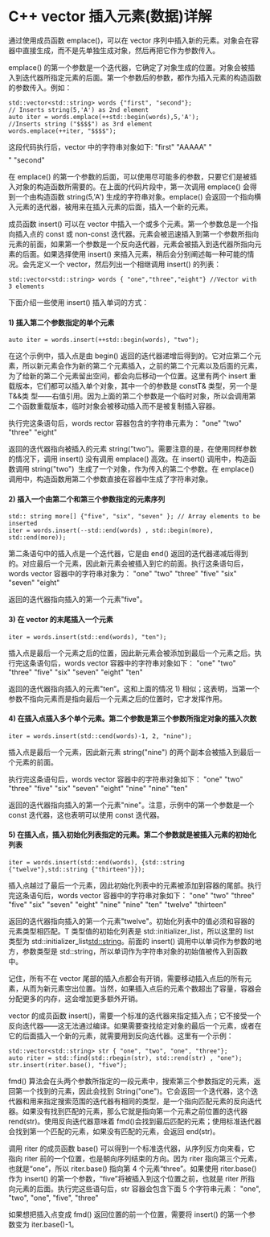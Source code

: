 # C++ vector 插入元素(数据)详解

通过使用成员函数 emplace()，可以在 vector 序列中插入新的元素。对象会在容器中直接生成，而不是先单独生成对象，然后再把它作为参数传入。

emplace() 的第一个参数是一个迭代器，它确定了对象生成的位置。对象会被插入到迭代器所指定元素的后面。第一个参数后的参数，都作为插入元素的构造函数的参数传入。例如：

```
std::vector<std::string> words {"first", "second"};
// Inserts string(5,'A') as 2nd element
auto iter = words.emplace(++std::begin(words),5,'A');
//Inserts string ("$$$$") as 3rd element
words.emplace(++iter, "$$$$");
```

这段代码执行后，vector 中的字符串对象如下:
"first" "AAAAA" "$$$$" "second"

在 emplace() 的第一个参数的后面，可以使用尽可能多的参数，只要它们是被插入对象的构造函数所需要的。在上面的代码片段中，第一次调用 emplace() 会得到一个由构造函数 string(5,'A') 生成的字符串对象。emplace() 会返回一个指向横入元素的迭代器，被用来在插入元素的后面，插入一个新的元素。

成员函数 insert() 可以在 vector 中插入一个或多个元素。第一个参数总是一个指向插入点的 const 或 non-const 迭代器。元素会被迅速插入到第一个参数所指向元素的前面，如果第一个参数是一个反向迭代器，元素会被插入到迭代器所指向元素的后面。如果选择使用 insert() 来插入元素，稍后会分别阐述每一种可能的情况。会先定义一个 vector，然后列出一个相继调用 insert() 的列表：

```
std::vector<std::string> words { "one","three","eight"} //Vector with 3 elements
```

下面介绍一些使用 insert() 插入单词的方式：

#### 1) 插入第二个参数指定的单个元素

```
auto iter = words.insert(++std::begin(words), "two");
```

在这个示例中，插入点是由 begin() 返回的迭代器递增后得到的。它对应第二个元素，所以新元素会作为新的第二个元素插入，之前的第二个元素以及后面的元素，为了给新的第二个元素留出空间，都会向后移动一个位置。这里有两个 insert 重载版本，它们都可以插入单个对象，其中一个的参数是 constT& 类型，另一个是 T&&类 型——右值引用。因为上面的第二个参数是一个临时对象，所以会调用第二个函数重载版本，临时对象会被移动插入而不是被复制插入容器。

执行完这条语句后，words rector 容器包含的字符串元素为：
"one" "two" "three" "eight"

返回的迭代器指向被插入的元素 string(”two”)。需要注意的是，在使用同样参数的情况下，调用 insert() 没有调用 emplace() 高效。在 insert() 调用中，构造函数调用 string("two")  生成了一个对象，作为传入的第二个参数。在 emplace() 调用中，构造函数用第二个参数直接在容器中生成了字符串对象。

#### 2) 插入一个由第二个和第三个参数指定的元素序列

```
std:: string more[] {"five", "six", "seven" }; // Array elements to be inserted
iter = words.insert(--std::end(words) , std::begin(more), std::end(more));
```

第二条语句中的插入点是一个迭代器，它是由 end() 返回的迭代器递减后得到的。对应最后一个元素，因此新元素会被插入到它的前面。执行这条语句后，words vector 容器中的字符串对象为：
"one" "two" "three" "five" "six" "seven" "eight"

返回的迭代器指向插入的第一个元素"five"。

#### 3) 在 vector 的末尾插入一个元素

```
iter = words.insert(std::end(words), "ten");
```

插入点是最后一个元素之后的位置，因此新元素会被添加到最后一个元素之后。执行完这条语句后，words vector 容器中的字符串对象如下：
"one" "two" "three" "five" "six" "seven" "eight" "ten"

返回的迭代器指向插入的元素"ten”。这和上面的情况 1) 相似；这表明，当第一个参数不指向元素而是指向最后一个元素之后的位置时，它才发挥作用。

#### 4) 在插入点插入多个单个元素。第二个参数是第三个参数所指定对象的插入次数

```
iter = words.insert(std::cend(words)-1, 2, "nine");
```

插入点是最后一个元素，因此新元素 string("nine") 的两个副本会被插入到最后一个元素的前面。

执行完这条语句后，words vector 容器中的字符串对象如下：
"one" "two" "three" "five" "six" "seven" "eight" "nine" "nine" "ten"

返回的迭代器指向插入的第一个元素"nine"。注意，示例中的第一个参数是一个 const 迭代器，这也表明可以使用 const 迭代器。

#### 5) 在插入点，插入初始化列表指定的元素。第二个参数就是被插入元素的初始化列表

```
iter = words.insert(std::end(words), {std::string {"twelve"},std::string {"thirteen"}});
```

插入点越过了最后一个元素，因此初始化列表中的元素被添加到容器的尾部。执行完这条语句后，words vector 容器中的字符串对象如下：
"one" "two" "three" "five" "six" "seven" "eight" "nine" "nine" "ten" "twelve" "thirteen"

返回的迭代器指向插入的第一个元素"twelve"。初始化列表中的值必须和容器的元素类型相匹配。T 类型值的初始化列表是 std::initializer_list<T>，所以这里的 list 类型为 std::initializer_list<std::string>。前面的 insert() 调用中以单词作为参数的地方，参数类型是 std::string，所以单词作为字符串对象的初始值被传入到函数中。

记住，所有不在 vector 尾部的插入点都会有开销，需要移动插入点后的所有元素，从而为新元素空出位置。当然，如果插入点后的元素个数超出了容量，容器会分配更多的内存，这会增加更多额外开销。

vector 的成员函数 insert()，需要一个标准的迭代器来指定插入点；它不接受一个反向迭代器——这无法通过编译。如果需要查找给定对象的最后一个元素，或者在它的后面插入一个新的元素，就需要用到反向迭代器。这里有一个示例：

```
std::vector<std::string> str { "one", "two", "one", "three"};
auto riter = std::find(std::rbegin(str), std::rend(str) , "one");
str.insert(riter.base(), "five");
```

fmd() 算法会在头两个参数所指定的一段元素中，搜索第三个参数指定的元素，返回第一个找到的元素，因此会找到 String("one")。它会返回一个迭代器，这个迭代器和用来指定搜索范围的迭代器有相同的类型，是一个指向匹配元素的反向迭代器。如果没有找到匹配的元素，那么它就是指向第一个元素之前位置的迭代器 rend(str)。使用反向迭代器意味着 fmd()会找到最后匹配的元素；使用标准迭代器会找到第一个匹配的元素，如果没有匹配的元素，会返回 end(str)。

调用 riter 的成员函数 base() 可以得到一个标准迭代器，从序列反方向来看，它指向 riter 前的一个位置，也是朝向序列结束的方向。因为 riter 指向第三个元素，也就是“one”，所以 riter.base() 指向第 4 个元素“three”。如果使用 riter.base() 作为 insert() 的第一个参数，“five”将被插入到这个位置之前，也就是 riter 所指向元素的后面。执行完这些语句后，str 容器会包含下面 5 个字符串元素：
"one", "two", "one", "five", "three"

如果想把插入点变成 fmd() 返回位置的前一个位置，需要将 insert() 的第一个参数变为 iter.base()-1。